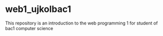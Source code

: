 # web1_ujkolbac1
This repository is an introduction to the web programming 1 for student of bac1 computer science

